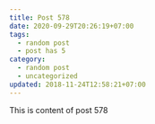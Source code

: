 ```yaml
---
title: Post 578
date: 2020-09-29T20:26:19+07:00
tags:
  - random post
  - post has 5
category:
  - random post
  - uncategorized
updated: 2018-11-24T12:58:21+07:00
---
```

This is content of post 578